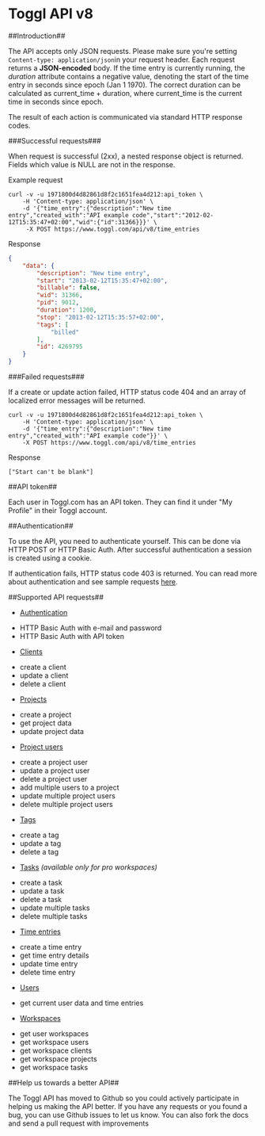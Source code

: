 Toggl API v8
====================

##Introduction##

The API accepts only JSON requests. Please make sure you're setting `Content-type: application/json`in your request header. Each request returns a **JSON-encoded** body.
If the time entry is currently running, the *duration* attribute contains a negative value, denoting the start of the time entry in seconds since epoch (Jan 1 1970). The correct duration can be calculated as current_time + duration, where current_time is the current time in seconds since epoch.

The result of each action is communicated via standard HTTP response codes.


###Successful requests###

When request is successful (2xx), a nested response object is returned. Fields which value is NULL are not in the response.

Example request

```shell
curl -v -u 1971800d4d82861d8f2c1651fea4d212:api_token \
	-H 'Content-type: application/json' \
	-d '{"time_entry":{"description":"New time entry","created_with":"API example code","start":"2012-02-12T15:35:47+02:00","wid":{"id":31366}}}' \
	 -X POST https://www.toggl.com/api/v8/time_entries

```
Response

```json
{
    "data": {
        "description": "New time entry",
        "start": "2013-02-12T15:35:47+02:00",
        "billable": false,
        "wid": 31366,
        "pid": 9012,
        "duration": 1200,
        "stop": "2013-02-12T15:35:57+02:00",
        "tags": [
         	"billed"
        ],
        "id": 4269795
    }
}
```

###Failed requests###

If a create or update action failed, HTTP status code 404 and an array of localized error messages will be returned.

```shell
curl -v -u 1971800d4d82861d8f2c1651fea4d212:api_token \
	-H 'Content-type: application/json' \
	-d '{"time_entry":{"description":"New time entry","created_with":"API example code"}}' \
	-X POST https://www.toggl.com/api/v8/time_entries
```

Response

`["Start can't be blank"]`


##API token##

Each user in Toggl.com has an API token. They can find it under "My Profile" in their Toggl account.

##Authentication##

To use the API, you need to authenticate yourself. This can be done via HTTP POST or HTTP Basic Auth. After successful authentication a session is created using a cookie.

If authentication fails, HTTP status code 403 is returned. You can read more about authentication and see sample requests [here](chapters/authentication.md).

##Supported API requests##

* [Authentication](chapters/authentication.md)
 - HTTP Basic Auth with e-mail and password
 - HTTP Basic Auth with API token
* [Clients](chapters/clients.md)
 - create a client
 - update a client
 - delete a client
* [Projects](chapters/projects.md)
 - create a project
 - get project data
 - update project data
* [Project users](chapters/project_users.md)
 - create a project user
 - update a project user
 - delete a project user
 - add multiple users to a project
 - update multiple project users
 - delete multiple project users
* [Tags](chapters/tags.md)
 - create a tag
 - update a tag
 - delete a tag
* [Tasks](chapters/tasks.md) *(available only for pro workspaces)*
 - create a task
 - update a task
 - delete a task
 - update multiple tasks
 - delete multiple tasks
* [Time entries](chapters/time_entries.md)
 - create a time entry
 - get time entry details
 - update time entry
 - delete time entry
* [Users](chapters/users.md)
 - get current user data and time entries
* [Workspaces](chapters/workspaces.md)
 - get user workspaces
 - get workspace users
 - get workspace clients
 - get workspace projects
 - get workspace tasks


##Help us towards a better API##

The Toggl API has moved to Github so you could actively participate in helping us making the API better. If you have any requests or you found a bug, you can use Github issues to let us know. You can also fork the docs and send a pull request with improvements